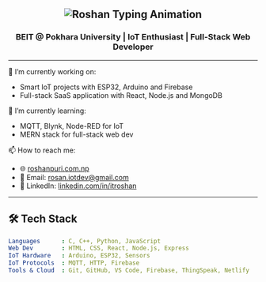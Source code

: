 <!-- Roshan Puri | GitHub Animated Intro -->
<h2 align="center">
  <img src="https://readme-typing-svg.demolab.com?font=Fira+Code&size=24&pause=1000&color=00FF94&center=true&vCenter=true&width=700&lines=Hey+there+%F0%9F%91%8B+I'm+Roshan+Puri!;IoT+Explorer+%7C+BEIT+Student;Full-Stack+Web+%2B+Smart+Devices;Learning+by+Building+%F0%9F%94%A5" alt="Roshan Typing Animation" />
</h2>

<h3 align="center">BEIT @ Pokhara University | IoT Enthusiast | Full-Stack Web Developer</h3>

---

🔭 I’m currently working on:
- Smart IoT projects with ESP32, Arduino and Firebase
- Full-stack SaaS application with React, Node.js and MongoDB

🌱 I’m currently learning:
- MQTT, Blynk, Node-RED for IoT
- MERN stack for full-stack web dev

📫 How to reach me:
- 🌐 [roshanpuri.com.np](http://roshanpuri.com.np)
- 📧 Email: rosan.iotdev@gmail.com
- 💼 LinkedIn: [linkedin.com/in/itroshan](https://linkedin.com/in/itroshan)

---

## 🛠️ Tech Stack

```yaml
Languages      : C, C++, Python, JavaScript
Web Dev        : HTML, CSS, React, Node.js, Express
IoT Hardware   : Arduino, ESP32, Sensors
IoT Protocols  : MQTT, HTTP, Firebase
Tools & Cloud  : Git, GitHub, VS Code, Firebase, ThingSpeak, Netlify
